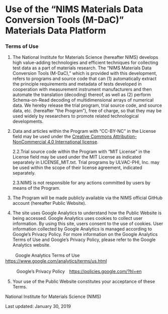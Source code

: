 # Use of the “NIMS Materials Data Conversion Tools (M-DaC)” Materials Data Platform

### Terms of Use

1. The National Institute for Materials Science (hereafter NIMS) develops high value-adding technologies and efficient techniques for collecting test data as a part of materials research. The “NIMS Materials Data Conversion Tools (M-DaC),” which is provided with this development, refers to programs and source code that can (1) automatically extract the principle requirements and metadata of tests developed in cooperation with measurement instrument manufacturers and then automate the translation (decoding) thereof, as well as (2) perform Schema-on-Read decoding of multidimensional arrays of numerical data. We hereby release the trial program, trial source code, and source data, etc. (hereafter “the Program”), free of charge, so that they may be used widely by researchers to promote related technological developments.

2. Data and articles within the Program with “CC-BY-NC” in the License field may be used under the [Creative Commons Attribution-NonCommercial 4.0 International license](https://creativecommons.org/licenses/by-nc/4.0/).



   2.2.Trial source code within the Program with “MIT License” in the License field may be used under the MIT License as indicated separately in LICENSE_MIT.txt. Trial programs by ULVAC-PHI, Inc. may be used within the scope of their license agreement, indicated separately.



   2.3.NIMS is not responsible for any actions committed by users by means of the Program.

3. The Program will be made publicly available via the NIMS official GitHub account (hereafter Public Website).

4. The site uses Google Analytics to understand how the Public Website is being accessed. Google Analytics uses cookies to collect user information. By using this site, users consent to the use of cookies. User information collected by Google Analytics is managed according to Google’s Privacy Policy. For more information on the Google Analytics Terms of Use and Google’s Privacy Policy, please refer to the Google Analytics website. 

 

　     　Google Analytics Terms of Use　https://www.google.com/analytics/terms/us.html

　   　 Google’s Privacy Policy　https://policies.google.com/?hl=en

 

5. Your use of the Public Website constitutes your acceptance of these Terms.

 

National Institute for Materials Science (NIMS)

Last updated: January 30, 2019
